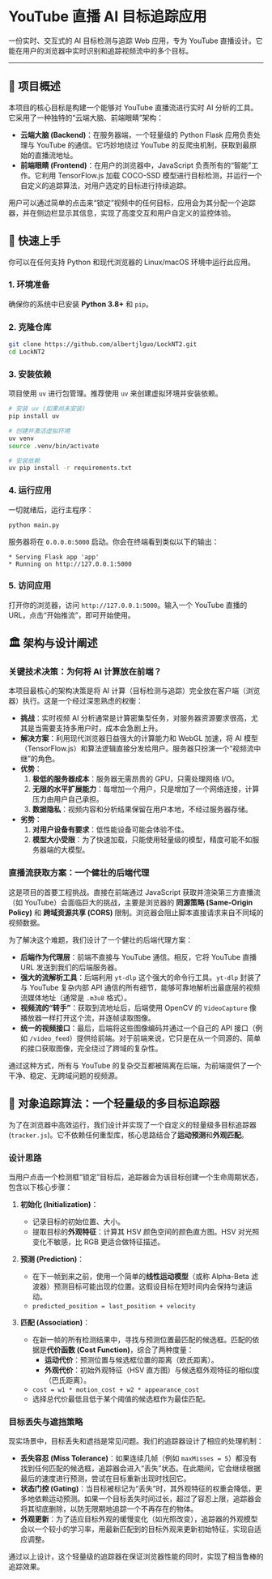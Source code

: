 # YouTube 直播 AI 目标追踪应用


一份实时、交互式的 AI 目标检测与追踪 Web 应用，专为 YouTube 直播设计。它能在用户的浏览器中实时识别和追踪视频流中的多个目标。

---

## 📖 项目概述

本项目的核心目标是构建一个能够对 YouTube 直播流进行实时 AI 分析的工具。它采用了一种独特的“云端大脑、前端眼睛”架构：

*   **云端大脑 (Backend)**：在服务器端，一个轻量级的 Python Flask 应用负责处理与 YouTube 的通信。它巧妙地绕过 YouTube 的反爬虫机制，获取到最原始的直播流地址。
*   **前端眼睛 (Frontend)**：在用户的浏览器中，JavaScript 负责所有的“智能”工作。它利用 TensorFlow.js 加载 COCO-SSD 模型进行目标检测，并运行一个自定义的追踪算法，对用户选定的目标进行持续追踪。

用户可以通过简单的点击来“锁定”视频中的任何目标，应用会为其分配一个追踪器，并在侧边栏显示其信息，实现了高度交互和用户自定义的监控体验。

## 🚀 快速上手

你可以在任何支持 Python 和现代浏览器的 Linux/macOS 环境中运行此应用。

### 1. 环境准备

确保你的系统中已安装 **Python 3.8+** 和 `pip`。

### 2. 克隆仓库

```bash
git clone https://github.com/albertjlguo/LockNT2.git
cd LockNT2
```

### 3. 安装依赖

项目使用 `uv` 进行包管理。推荐使用 `uv` 来创建虚拟环境并安装依赖。

```bash
# 安装 uv (如果尚未安装)
pip install uv

# 创建并激活虚拟环境
uv venv
source .venv/bin/activate

# 安装依赖
uv pip install -r requirements.txt
```

### 4. 运行应用

一切就绪后，运行主程序：

```bash
python main.py
```

服务器将在 `0.0.0.0:5000` 启动。你会在终端看到类似以下的输出：

```
* Serving Flask app 'app'
* Running on http://127.0.0.1:5000
```

### 5. 访问应用

打开你的浏览器，访问 `http://127.0.0.1:5000`。输入一个 YouTube 直播的 URL，点击“开始推流”，即可开始使用。

## 🏛️ 架构与设计阐述

### 关键技术决策：为何将 AI 计算放在前端？

本项目最核心的架构决策是将 AI 计算（目标检测与追踪）完全放在客户端（浏览器）执行。这是一个经过深思熟虑的权衡：

*   **挑战**：实时视频 AI 分析通常是计算密集型任务，对服务器资源要求很高，尤其是当需要支持多用户时，成本会急剧上升。
*   **解决方案**：利用现代浏览器日益强大的计算能力和 WebGL 加速，将 AI 模型（TensorFlow.js）和算法逻辑直接分发给用户。服务器只扮演一个“视频流中继”的角色。
*   **优势**：
    1.  **极低的服务器成本**：服务器无需昂贵的 GPU，只需处理网络 I/O。
    2.  **无限的水平扩展能力**：每增加一个用户，只是增加了一个网络连接，计算压力由用户自己承担。
    3.  **数据隐私**：视频内容和分析结果保留在用户本地，不经过服务器存储。
*   **劣势**：
    1.  **对用户设备有要求**：低性能设备可能会体验不佳。
    2.  **模型大小受限**：为了快速加载，只能使用轻量级的模型，精度可能不如服务器端的大模型。

### 直播流获取方案：一个健壮的后端代理

这是项目的首要工程挑战。直接在前端通过 JavaScript 获取并渲染第三方直播流（如 YouTube）会面临巨大的挑战，主要是浏览器的 **同源策略 (Same-Origin Policy)** 和 **跨域资源共享 (CORS)** 限制。浏览器会阻止脚本直接请求来自不同域的视频数据。

为了解决这个难题，我们设计了一个健壮的后端代理方案：

*   **后端作为代理层**：前端不直接与 YouTube 通信。相反，它将 YouTube 直播 URL 发送到我们的后端服务器。
*   **强大的流解析工具**：后端利用 `yt-dlp` 这个强大的命令行工具。`yt-dlp` 封装了与 YouTube 复杂内部 API 通信的所有细节，能够可靠地解析出最底层的视频流媒体地址（通常是 `.m3u8` 格式）。
*   **视频流的“转手”**：获取到流地址后，后端使用 OpenCV 的 `VideoCapture` 像播放器一样打开这个流，并逐帧读取图像。
*   **统一的视频接口**：最后，后端将这些图像编码并通过一个自己的 API 接口（例如 `/video_feed`）提供给前端。对于前端来说，它只是在从一个同源的、简单的接口获取图像，完全绕过了跨域的复杂性。

通过这种方式，所有与 YouTube 的复杂交互都被隔离在后端，为前端提供了一个干净、稳定、无跨域问题的视频源。

## 🧠 对象追踪算法：一个轻量级的多目标追踪器

为了在浏览器中高效运行，我们设计并实现了一个自定义的轻量级多目标追踪器 (`tracker.js`)。它不依赖任何重型库，核心思路结合了**运动预测**和**外观匹配**。

### 设计思路

当用户点击一个检测框“锁定”目标后，追踪器会为该目标创建一个生命周期状态，包含以下核心步骤：

1.  **初始化 (Initialization)**：
    *   记录目标的初始位置、大小。
    *   提取目标的**外观特征**：计算其 HSV 颜色空间的颜色直方图。HSV 对光照变化不敏感，比 RGB 更适合做特征描述。

2.  **预测 (Prediction)**：
    *   在下一帧到来之前，使用一个简单的**线性运动模型**（或称 Alpha-Beta 滤波器）预测目标可能出现的位置。这假设目标在短时间内会保持匀速运动。
    *   `predicted_position = last_position + velocity`

3.  **匹配 (Association)**：
    *   在新一帧的所有检测结果中，寻找与预测位置最匹配的候选框。匹配的依据是**代价函数 (Cost Function)**，综合了两种度量：
        *   **运动代价**：预测位置与候选框位置的距离（欧氏距离）。
        *   **外观代价**：初始外观特征（HSV 直方图）与候选框外观特征的相似度（巴氏距离）。
    *   `cost = w1 * motion_cost + w2 * appearance_cost`
    *   选择总代价最低且低于某个阈值的候选框作为最佳匹配。

### 目标丢失与遮挡策略

现实场景中，目标丢失和遮挡是常见问题。我们的追踪器设计了相应的处理机制：

*   **丢失容忍 (Miss Tolerance)**：如果连续几帧（例如 `maxMisses = 5`）都没有找到任何匹配的候选框，追踪器会进入“丢失”状态。在此期间，它会继续根据最后的速度进行预测，尝试在目标重新出现时找回它。
*   **状态门控 (Gating)**：当目标被标记为“丢失”时，其外观特征的权重会降低，更多地依赖运动预测。如果一个目标丢失时间过长，超过了容忍上限，追踪器会将其彻底删除，以防无限期地追踪一个不再存在的物体。
*   **外观更新**：为了适应目标外观的缓慢变化（如光照改变），追踪器的外观模型会以一个较小的学习率，用最新匹配到的目标外观来更新初始特征，实现自适应调整。

通过以上设计，这个轻量级的追踪器在保证浏览器性能的同时，实现了相当鲁棒的追踪效果。

